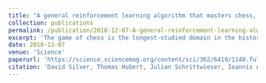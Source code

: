 ```yaml
---
title: "A general reinforcement learning algorithm that masters chess, shogi, and Go through self-play"
collection: publications
permalink: /publication/2018-12-07-A-general-reinforcement-learning-algorithm-that-masters-chess-shogi-and-Go-through-self-play
excerpt: 'The game of chess is the longest-studied domain in the history of artificial intelligence. The strongest programs are based on a combination of sophisticated search techniques, domain-specific adaptations, and handcrafted evaluation functions that have been refined by human experts over several decades. By contrast, the AlphaGo Zero program recently achieved superhuman performance in the game of Go by reinforcement learning from self-play. In this paper, we generalize this approach into a single AlphaZero algorithm that can achieve superhuman performance in many challenging games. Starting from random play and given no domain knowledge except the game rules, AlphaZero convincingly defeated a world champion program in the games of chess and shogi (Japanese chess), as well as Go.'
date: 2018-12-07
venue: 'Science'
paperurl: 'https://science.sciencemag.org/content/sci/362/6419/1140.full.pdf'
citation: 'David Silver, Thomas Hubert, Julian Schrittwieser, Ioannis Antonoglou, Matthew Lai, Arthur Guez, Marc Lanctot, Laurent Sifre, Dharshan Kumaran, Thore Graepel, Timothy Lillicrap, Karen Simonyan, Demis Hassabis. (2018). &quot;A general reinforcement learning algorithm that masters chess, shogi, and Go through self-play.&quot; <i>Science</i>. Vol. 362, Issue 6419, pp. 1140-1144.'
---
```

